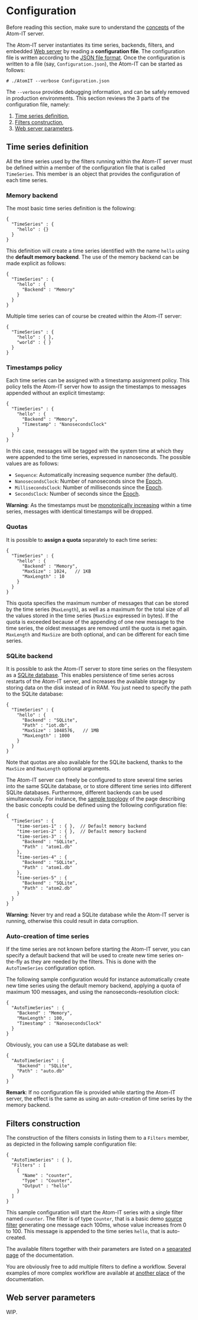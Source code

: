 Configuration
=============

Before reading this section, make sure to understand the
[concepts](Concepts.md) of the Atom-IT server.

The Atom-IT server instantiates its time series, backends, filters,
and embedded [Web server](RestApi.md) by reading a **configuration
file**. The configuration file is written according to the
[JSON file format](https://en.wikipedia.org/wiki/JSON).  Once the
configuration is written to a file (say, `Configuration.json`), the
Atom-IT can be started as follows:

```
# ./AtomIT --verbose Configuration.json
```

The `--verbose` provides debugging information, and can be safely
removed in production environments. This section reviews the 3 parts
of the configuration file, namely:

 1. [Time series definition](#time-series-definition),
 2. [Filters construction](#filters-construction),
 3. [Web server parameters](#web-server-parameters).
 
 
Time series definition
----------------------

All the time series used by the filters running within the Atom-IT
server must be defined within a member of the configuration file that
is called `TimeSeries`. This member is an object that provides the
configuration of each time series.


### Memory backend

The most basic time series definition is the following:

```
{
  "TimeSeries" : {
    "hello" : {}
  }
}
```

This definition will create a time series identified with the name
`hello` using the **default memory backend**. The use of the memory
backend can be made explicit as follows:

```
{
  "TimeSeries" : {
    "hello" : {
      "Backend" : "Memory"
    }
  }
}
```

Multiple time series can of course be created within the Atom-IT server:

```
{
  "TimeSeries" : {
    "hello" : { },
    "world" : { }
  }
}
```


### Timestamps policy

Each time series can be assigned with a timestamp assignment policy.
This policy tells the Atom-IT server how to assign the timestamps to
messages appended without an explicit timestamp:

```
{
  "TimeSeries" : {
    "hello" : {
      "Backend" : "Memory",
      "Timestamp" : "NanosecondsClock"
    }
  }
}
```

In this case, messages will be tagged with the system time at which
they were appended to the time series, expressed in nanoseconds. The
possible values are as follows:

 * `Sequence`: Automatically increasing sequence number (the default).
 * `NanosecondsClock`: Number of nanoseconds since the
   [Epoch](https://en.wikipedia.org/wiki/Unix_time).
 * `MillisecondsClock`: Number of milliseconds since the
   [Epoch](https://en.wikipedia.org/wiki/Unix_time).
 * `SecondsClock`: Number of seconds since the
   [Epoch](https://en.wikipedia.org/wiki/Unix_time).

**Warning**: As the timestamps must be
  [monotonically increasing](Concepts.md#time-series) within a time
  series, messages with identical timestamps will be dropped.


### Quotas

It is possible to **assign a quota** separately to each time series:

```
{
  "TimeSeries" : {
    "hello" : {
      "Backend" : "Memory",
      "MaxSize" : 1024,   // 1KB
      "MaxLength" : 10
    }
  }
}
```

This quota specifies the maximum number of messages that can be stored
by the time series (`MaxLength`), as well as a maximum for the
total size of all the values stored in the time series (`MaxSize`
expressed in bytes). If the quota is exceeded because of the appending
of one new message to the time series, the oldest messages are removed
until the quota is met again. `MaxLength` and `MaxSize` are both
optional, and can be different for each time series.



### SQLite backend

It is possible to ask the Atom-IT server to store time series on the
filesystem as a [SQLite database](https://www.sqlite.org/). This
enables persistence of time series across restarts of the Atom-IT
server, and increases the available storage by storing data on the
disk instead of in RAM. You just need to specify the path to the
SQLite database:

```
{
  "TimeSeries" : {
    "hello" : {
      "Backend" : "SQLite",
      "Path" : "iot.db",
      "MaxSize" : 1048576,   // 1MB
      "MaxLength" : 1000
    }
  }
}
```

Note that quotas are also available for the SQLite backend, thanks to
the `MaxSize` and `MaxLength` optional arguments.

The Atom-IT server can freely be configured to store several time
series into the same SQLite database, or to store different time
series into different SQLite databases. Furthermore, different
backends can be used simultaneously. For instance, the
[sample topology](Concepts.md#backends) of the page describing the
basic concepts could be defined using the following configuration
file:

```
{
  "TimeSeries" : {
    "time-series-1" : { },  // Default memory backend
    "time-series-2" : { },  // Default memory backend
    "time-series-3" : {
      "Backend" : "SQLite",
      "Path" : "atom1.db"
    },
    "time-series-4" : {
      "Backend" : "SQLite",
      "Path" : "atom1.db"
    },
    "time-series-5" : {
      "Backend" : "SQLite",
      "Path" : "atom2.db"
    }
  }
}
```

**Warning**: Never try and read a SQLite database while the Atom-IT
  server is running, otherwise this could result in data corruption.


### Auto-creation of time series

If the time series are not known before starting the Atom-IT server,
you can specify a default backend that will be used to create new
time series on-the-fly as they are needed by the filters. This
is done with the `AutoTimeSeries` configuration option.

The following sample configuration would for instance automatically
create new time series using the default memory backend, applying a
quota of maximum 100 messages, and using the nanoseconds-resolution
clock:

```
{
  "AutoTimeSeries" : {
    "Backend" : "Memory",
    "MaxLength" : 100,
    "Timestamp" : "NanosecondsClock"
  }
}
```

Obviously, you can use a SQLite database as well:

```
{
  "AutoTimeSeries" : {
    "Backend" : "SQLite",
    "Path" : "auto.db"
  }
}
```


**Remark**: If no configuration file is provided while starting the
Atom-IT server, the effect is the same as using an auto-creation of
time series by the memory backend.


Filters construction
--------------------

The construction of the filters consists in listing them to a
`Filters` member, as depicted in the following sample configuration
file:

```
{
  "AutoTimeSeries" : { },
  "Filters" : [
    {
      "Name" : "counter",
      "Type" : "Counter",
      "Output" : "hello"
    }
  ]
}
```

This sample configuration will start the Atom-IT series with a single
filter named `counter`. The filter is of type `Counter`, that is a
basic demo [source filter](Concepts.md#filters) generating one message
each 100ms, whose value increases from 0 to 100. This message is
appended to the time series `hello`, that is auto-created.

The available filters together with their parameters are listed on a
[separated page](Filters.md) of the documentation.

You are obviously free to add multiple filters to define a workflow.
Several examples of more complex workflow are available at
[another place](Samples.md) of the documentation.


Web server parameters
---------------------

WIP.
